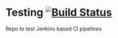 # Testing [![Build Status](http://jenkins.yeetbox.org:8080/buildStatus/icon?job=test+01%2Fmain)](http://jenkins.yeetbox.org:8080/job/test%2001/job/main/)
Repo to test Jenkins based CI pipelines
